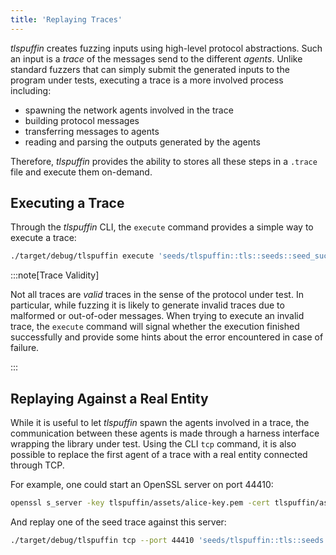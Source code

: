 ```yaml
---
title: 'Replaying Traces'
---
```


*tlspuffin* creates fuzzing inputs using high-level protocol abstractions.
Such an input is a *trace* of the messages send to the different *agents*.
Unlike standard fuzzers that can simply submit the generated inputs to the program under tests, executing a trace is a more involved process including:
- spawning the network agents involved in the trace
- building protocol messages
- transferring messages to agents
- reading and parsing the outputs generated by the agents

Therefore, *tlspuffin* provides the ability to stores all these steps in a `.trace` file and execute them on-demand.

## Executing a Trace

Through the *tlspuffin* CLI, the `execute` command provides a simple way to execute a trace:
```sh
./target/debug/tlspuffin execute 'seeds/tlspuffin::tls::seeds::seed_successful.trace'
```

:::note[Trace Validity]

Not all traces are *valid* traces in the sense of the protocol under test.
In particular, while fuzzing it is likely to generate invalid traces due to malformed or out-of-oder messages.
When trying to execute an invalid trace, the `execute` command will signal whether the execution finished successfully and provide some hints about the error encountered in case of failure.

:::

## Replaying Against a Real Entity

While it is useful to let *tlspuffin* spawn the agents involved in a trace, the communication between these agents is made through a harness interface wrapping the library under test.
Using the CLI `tcp` command, it is also possible to replace the first agent of a trace with a real entity connected through TCP.

For example, one could start an OpenSSL server on port 44410:
```sh
openssl s_server -key tlspuffin/assets/alice-key.pem -cert tlspuffin/assets/alice.pem -accept 44410
```

And replay one of the seed trace against this server:
```sh
./target/debug/tlspuffin tcp --port 44410 'seeds/tlspuffin::tls::seeds::seed_client_attacker_full.trace'
```